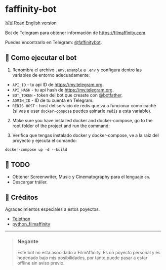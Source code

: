 # faffinity-bot

[🇬🇧 Read English version](/README.md)

Bot de Telegram para obtener información de https://filmaffinity.com.

Puedes encontrarlo en Telegram: [@faffinitybot](https://t.me/faffinitybot).

## 🤖 Como ejecutar el bot

1. Renombra el archivo `.env.example` a `.env` y configura dentro las variables de entorno adecuadamente:

- `API_ID` - tu api ID de https://my.telegram.org.
- `API_HASH` - tu api hash de https://my.telegram.org.
- `BOT_TOKEN` - token del bot que creaste con [@botfather](https://t.me/botfather).
- `ADMIN_ID` - ID de tu cuenta en Telegram.
- `REDIS_HOST` - host del servicio de redis que va a funcionar como caché (si vas a usar `docker-compose` puedes asinarle `redis` a esta variable).

2. Make sure you have installed docker and docker-compose, go to the root folder of the project and run the command:

2. Verifica que tengas instalado docker y docker-compose, ve a la raíz del proyecto y ejecuta el comando:


```
docker-compose up -d --build
```

## 📌 TODO

- Obtener Screenwriter, Music y Cinematography para el lenguaje `en`.
- Descargar tráiler.

## 👏 Créditos

Agradecimientos especiales a estos poyectos.
- [Telethon](https://github.com/LonamiWebs/Telethon)
- [python_filmaffinity](https://github.com/sergiormb/python_filmaffinity)

<hr>

>### Negante
>Este bot no está asocidado a FilmAffinity. Es un poyecto personal y es hopedado bajo mis posibilidades, por tanto puede pasar a estar offline sin aviso previo.
